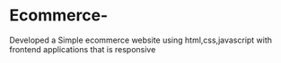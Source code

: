 # Ecommerce-
Developed a Simple ecommerce website using html,css,javascript with frontend applications that is responsive
